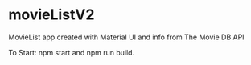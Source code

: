 # movieListV2

MovieList app created with Material UI and info from The Movie DB API

To Start: npm start and npm run build. 
